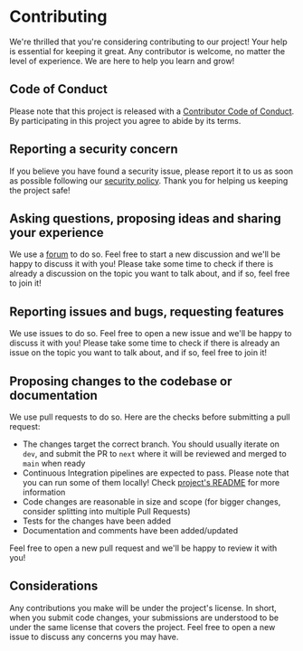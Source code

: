 # Contributing

We're thrilled that you're considering contributing to our project! Your help is essential for keeping it great. Any contributor is welcome, no matter the level of experience. We are here to help you learn and grow!

## Code of Conduct

Please note that this project is released with a [Contributor Code of Conduct](CODE_OF_CONDUCT.md). By participating in this project you agree to abide by its terms.

## Reporting a security concern

If you believe you have found a security issue, please report it to us as soon as possible following our [security policy](SECURITY.md). Thank you for helping us keeping the project safe!

## Asking questions, proposing ideas and sharing your experience

We use a [forum](https://forum.kema.dev) to do so. Feel free to start a new discussion and we'll be happy to discuss it with you! Please take some time to check if there is already a discussion on the topic you want to talk about, and if so, feel free to join it!

## Reporting issues and bugs, requesting features

We use issues to do so. Feel free to open a new issue and we'll be happy to discuss it with you! Please take some time to check if there is already an issue on the topic you want to talk about, and if so, feel free to join it!

## Proposing changes to the codebase or documentation

We use pull requests to do so. Here are the checks before submitting a pull request:

- The changes target the correct branch. You should usually iterate on `dev`, and submit the PR to `next` where it will be reviewed and merged to `main` when ready
- Continuous Integration pipelines are expected to pass. Please note that you can run some of them locally! Check [project's README](README.md) for more information
- Code changes are reasonable in size and scope (for bigger changes, consider splitting into multiple Pull Requests)
- Tests for the changes have been added
- Documentation and comments have been added/updated

Feel free to open a new pull request and we'll be happy to review it with you!

## Considerations

Any contributions you make will be under the project's license. In short, when you submit code changes, your submissions are understood to be under the same license that covers the project. Feel free to open a new issue to discuss any concerns you may have.
